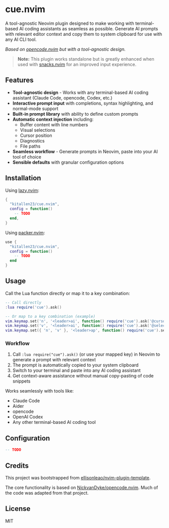 # cue.nvim

A tool-agnostic Neovim plugin designed to make working with terminal-based AI coding assistants as seamless as possible. Generate AI prompts with relevant editor context and copy them to system clipboard for use with any AI CLI tool.

*Based on [opencode.nvim](https://github.com/NickvanDyke/opencode.nvim) but with a tool-agnostic design.*

> **Note:** This plugin works standalone but is greatly enhanced when used with [snacks.nvim](https://github.com/folke/snacks.nvim) for an improved input experience.

## Features

- **Tool-agnostic design** - Works with any terminal-based AI coding assistant (Claude Code, opencode, Codex, etc.)
- **Interactive prompt input** with completions, syntax highlighting, and normal-mode support
- **Built-in prompt library** with ability to define custom prompts
- **Automatic context injection** including:
  - Buffer content with line numbers
  - Visual selections
  - Cursor position
  - Diagnostics
  - File paths
- **Seamless workflow** - Generate prompts in Neovim, paste into your AI tool of choice
- **Sensible defaults** with granular configuration options

## Installation

Using [lazy.nvim](https://github.com/folke/lazy.nvim):

```lua
{
  "kitallen23/cue.nvim",
  config = function()
    -- TODO
  end,
}
```

Using [packer.nvim](https://github.com/wbthomason/packer.nvim):

```lua
use {
  "kitallen23/cue.nvim",
  config = function()
    -- TODO
  end
}
```

## Usage

Call the Lua function directly or map it to a key combination:

```lua
-- Call directly
:lua require('cue').ask()

-- Or map to a key combination (example)
vim.keymap.set('n', '<leader>ai', function() require('cue').ask('@cursor: ') end, { desc = 'Generate cue' })
vim.keymap.set('v', '<leader>ai', function() require('cue').ask('@selection: ') end, { desc = 'Generate cue about selection' })
vim.keymap.set({ 'n', 'v' }, '<leader>ap', function() require('cue').select() end, { desc = 'Select cue prompt' })
```

### Workflow

1. Call `:lua require("cue").ask()` (or use your mapped key) in Neovim to generate a prompt with relevant context
2. The prompt is automatically copied to your system clipboard
3. Switch to your terminal and paste into any AI coding assistant
4. Get context-aware assistance without manual copy-pasting of code snippets

Works seamlessly with tools like:
- Claude Code
- Aider
- opencode
- OpenAI Codex
- Any other terminal-based AI coding tool

## Configuration

```lua
-- TODO
```

## Credits

This project was bootstrapped from [ellisonleao/nvim-plugin-template](https://github.com/ellisonleao/nvim-plugin-template).

The core functionality is based on [NickvanDyke/opencode.nvim](https://github.com/NickvanDyke/opencode.nvim). Much of the code was adapted from that project.

## License

MIT
